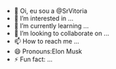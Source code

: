 - 👋 Oi, eu sou a @SrVitoria
- 👀 I’m interested in ...
- 🌱 I’m currently learning ...
- 💞️ I’m looking to collaborate on ...
- 📫 How to reach me ...
- 😄 Pronouns:Elon Musk
- ⚡ Fun fact: ...

<!---
SrVitoria/SrVitoria is a ✨ special ✨ repository because its `README.md` (this file) appears on your GitHub profile.
You can click the Preview link to take a look at your changes.
--->

